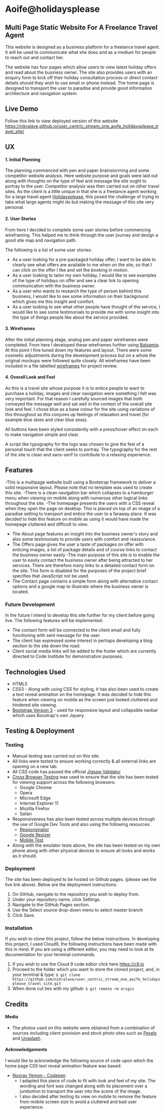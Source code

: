 # Aoife@holidaysplease 


## Multi Page Static Website For A Freelance Travel Agent  

This website is designed as a business platform for a freelance travel agent. It will be used to communicate what she does and as a medium for people to reach out and contact her. 

The website has four pages which allow users to view latest holiday offers and read about the business owner. The site also provides users with an enquiry form to kick off their holiday consultation process or direct contact details should they wish to use email or phone instead. The home page is designed to transport the user to paradise and provide good information architecture and navigation system. 


## Live Demo

Follow this link to view deployed version of this website https://nikralave.github.io/user_centric_stream_one_aoife_holidaysplease_travel_site/


## UX

#### 1. Initial Planning 

The planning commenced with pen and paper brainstorming and some competitor website analysis. Here website purpose and goals were laid out along with thoughts on the type of feel and message the site ought to portray to the user. Competitor analysis was then carried out on other travel sites. As the client is a little unique in that she is a freelance agent working for a large travel agent [Holidaysplease](https://www.holidaysplease.co.uk/ "Holidaysplease Homepage"), this posed the challenge of trying to take what large agents might do but making the message of this site very personal. 

#### 2. User Stories

From here I decided to complete some user stories before commencing wireframing. This helped me to think through the user journey and design a good site map and navigation path. 

The following is a list of some user stories:

 - As a user looking for a pre-packaged holiday offer, I want to be able to clearly see what offers are available to me when on the site, so that I can click on the offer I like and set the booking in motion.
 - As a user looking to tailor my own holiday, I would like to see examples of the type of holidays on offer and see a clear link to opening communication with the business owner.
 - As a user who wants to research the type of person behind this business, I would like to see some information on their background which gives me this insight and comfort.
 - As a user looking to see what other people have thought of the service, I would like to see some testimonials to provide me with some insight into the type of things people like about the service provided.

#### 3. Wireframes

After the initial planning stage, analog pen and paper wireframes were completed. From here I developed these wireframes further using [Balsamiq](https://www.balsamiq.com "Balsamiq Homepage"). At this point I fine tuned down my features and layout. There were some cosmetic adjustments during the development process but on a whole the original mockups were followed quite closely. All wireframes have been included in a file labelled [wireframes](wireframes/) for project review.

#### 4. Overall Look and Feel

As this is a travel site whose purpose it is to entice people to want to purchase a holiday, images and clear navigation were something I felt was very important. For that reason I carefully sourced images that both conveyed the message well and sat well in the context of the overall site look and feel. I chose blue as a base colour for the site using variations of this throughout as this conjures up feelings of relaxation and travel (for example blue skies and clear blue seas). 

All buttons have been styled consistently with a press/hover effect on each to make navigation simple and clear.

A script like typography for the logo was chosen to give the feel of a personal touch that the client seeks to portray. The typography for the rest of the site is clean and sans-serif to contribute to a relaxing experience.


## Features

-This is a multipage website built using a Bootstrap framework to deliver a solid responsive layout. Please note that no template was used to create this site. 
-There is a clean navigation bar which collapses to a hamburger menu when viewing on mobile along with numerous other logical links throughout the site. 
-The homepage presents the users with a CSS reveal when they open the page on desktop. This is placed on top of an image of a paradise setting to transport and entice the user to a faraway place. It was decided to hide this feature on mobile as using it would have made the homepage cluttered and difficult to view.
- The About page features an insight into the business owner's story and also some testimonials to provide users with comfort and reassurance.
- The Offers page gives the user a taste of packages on offer with enticing images, a list of package details and of course links to contact the business owner easily
-The main purpose of this site is to enable the user to easily contact the business owner after being attracted to her services. There are therefore many links to a detailed contact form on the site. This form is disabled for the purposes of the project brief specifies that JavaScript not be used. 
- The Contact page contains a simple form along with alternative contact options and a google map to illustrate where the business owner is located.

### Future Development

In the future I intend to develop this site further for my client before going live. The following features will be implemented:
- The contact form will be connected to the client email and fully functioning with sent message for the user.
- The client has expressed some interest in perhaps developing a blog section to the site down the road.
- Client social media links will be added to the footer which are currently directed to Code Institute for demonstration purposes.


## Technologies Used

- HTML5
- CSS3 - Along with using CSS for styling, it has also been used to create a text reveal animation on the homepage. It was decided to hide this feature when viewing on mobile as the screen just looked cluttered and hindered site viewing. 
- [Bootstrap Version 3](https://getbootstrap.com/docs/3.3/ "Bootstrap 3 Homepage")  - used for responsive layout and collapsible navbar which uses Boostrap's own Jquery.

## Testing & Deployment


### Testing

- Manual testing was carried out on this site.
- All links were tested to ensure working correctly & all external links are opening on a new tab.
- All CSS code has passed the official [Jigsaw Validator](https://jigsaw.w3.org/css-validator/ "Jigsaw Validator Homepage")
- [Cross Browser Testing](https://crossbrowsertesting.com/ "Cross Browser Testing Homepage")  was used to ensure that the site has been tested for viewing support across the following browsers:
  - Google Chrome
  - Opera
  - Microsoft Edge
  - Internet Explorer 11
  - Mozilla Firefox
  - Safari
- Responsiveness has also been tested across multiple devices through the use of Google Dev Tools and also using the following resources:
  - [Responsinator](http://www.responsinator.com/ "Responsinator Homepage")
  - [Google Resizer](https://material.io/tools/resizer/ "Google Resizer Homepage")
  - [Mobile Test](http://mobiletest.me/ "Mobile test Homepage")
- Along with the emulator tests above, the site has been tested on my own phone along with other physical devices to ensure all looks and works as it should. 


### Deployment

The site has been deployed to be hosted on Github pages. (please see the live link above). Below are the deployment instructions:

1. On GitHub, navigate to the repository you wish to deploy from.
2. Under your repository name, click Settings.
3. Navigate to the GitHub Pages section.
4. Use the Select source drop-down menu to select master branch
5. Click Save.

### Installation

If you wish to clone this project, follow the below instructions. In developing this project, I used Cloud9, the following instructions have been made with this in mind. If you are using a different editor, you may need to look at its documentation for your terminal commands.

1. If you wish to use the Cloud 9 code editor click here https://c9.io
2. Proceed to the folder which you want to store the cloned project, and, in your terminal & type: `$ git clone https://github.com/nikralave/user_centric_stream_one_aoife_holidaysplease_travel_site.git`
3. When done cut ties with my github: `$ git remote rm origin`
 

## Credits

#### Media

- The photos used on this website were obtained from a combination of sources including client provision and stock photo sites such as [Pexels](https://unsplash.com/ "Pexels") and [Unsplash](https://www.pexels.com/ "Unsplash").


#### Acknowledgements

I would like to acknowledge the following source of code upon which the home page CSS text reveal animation feature was based:

- [Nooray Yemon - Codepen](https://codepen.io/yemon/ "Nooray Yemon Codepen")
    - I adapted this piece of code to fit with look and feel of my site. The wording and font was changed along with its placement over a jumbotron to transport the user into the scene of the image. 
    - I also decided after testing its view on mobile to remove the feature from mobile screen size to avoid a cluttered and bad user experience.


  
